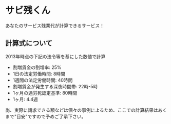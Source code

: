 # サビ残くん
あなたのサービス残業代が計算できるサービス！

## 計算式について
2013年時点の下記の法令等を基にした数値で計算

- 割増賃金の割増率: 25%
- 1日の法定労働時間: 8時間
- 1週間の法定労働時間: 40時間
- 割増賃金が発生する深夜時間帯: 22時-5時
- 1ヶ月の過労死認定基準: 80時間
- 1ヶ月: 4.4週

尚、実際に請求できる額などは個々の事例によるため、ここでの計算結果はあくまで"目安"ですので予めご了承下さい。
